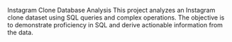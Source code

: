 Instagram Clone Database Analysis
This project analyzes an Instagram clone dataset using SQL queries and complex operations. 
The objective is to demonstrate proficiency in SQL and derive actionable information from the data.
